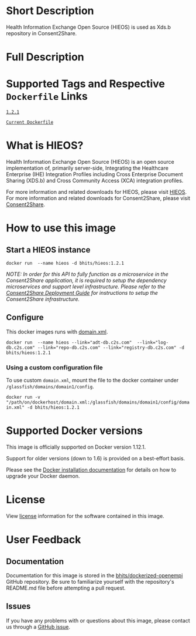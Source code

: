 # Short Description
Health Information Exchange Open Source (HIEOS) is used as Xds.b repository in  Consent2Share.

# Full Description

# Supported Tags and Respective `Dockerfile` Links

[`1.2.1`](https://github.com/bhits/dockerized-hieos/releases/tag/1.2.1)

[`Current Dockerfile`](https://github.com/bhits/dockerized-hieos/Dockerfile)


# What is HIEOS?

Health Information Exchange Open Source (HIEOS) is an open source implementation of, primarily server-side, Integrating the Healthcare Enterprise (IHE) Integration Profiles including Cross Enterprise Document Sharing (XDS.b) and Cross Community Access (XCA) integration profiles.

For more information and related downloads for HIEOS, please visit [HIEOS](https://sourceforge.net/projects/hieos/).
For more information and related downloads for Consent2Share, please visit [Consent2Share](https://bhits.github.io/consent2share/).

# How to use this image

## Start a HIEOS instance

`docker run  --name hieos -d bhits/hieos:1.2.1`

*NOTE: In order for this API to fully function as a microservice in the Consent2Share application, it is required to setup the dependency microservices and support level infrastructure. Please refer to the [Consent2Share Deployment Guide](https://github.com/bhits/consent2share/releases/download/2.0.0/c2s-deployment-guide.pdf) for instructions to setup the Consent2Share infrastructure.*


## Configure

This docker images runs with [domain.xml](https://github.com/bhits/dockerized-hieos/domain.xml).

`docker run  --name hieos --link="adt-db.c2s.com"  --link="log-db.c2s.com" --link="repo-db.c2s.com" --link="registry-db.c2s.com" -d bhits/hieos:1.2.1`

### Using a custom configuration file

To use custom `domain.xml`, mount the file to the docker container under `/glassfish/domains/domain1/config`.

`docker run -v "/path/on/dockerhost/domain.xml:/glassfish/domains/domain1/config/domain.xml" -d bhits/hieos:1.2.1`

# Supported Docker versions

This image is officially supported on Docker version 1.12.1.

Support for older versions (down to 1.6) is provided on a best-effort basis.

Please see the [Docker installation documentation](https://docs.docker.com/engine/installation/) for details on how to upgrade your Docker daemon.

# License

View [license](https://github.com/bhits/dockerized-openempi/LICENSE) information for the software contained in this image.

# User Feedback

## Documentation 

Documentation for this image is stored in the [bhits/dockerized-openempi](https://github.com/bhits/dockerized-openempi) GitHub repository. Be sure to familiarize yourself with the repository's README.md file before attempting a pull request.

## Issues

If you have any problems with or questions about this image, please contact us through a [GitHub issue](https://github.com/bhits/dockerized-openempi/issues).